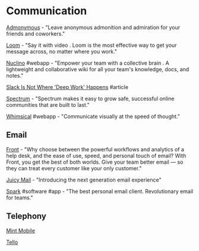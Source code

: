 # Communication

[Admonymous](https://www.admonymous.co/) - "Leave anonymous admonition and admiration for your friends and coworkers."

[Loom](https://www.loom.com/) - "Say it with video. Loom is the most effective way to get your message across, no matter where you work."

[Nuclino](https://www.nuclino.com/) \#webapp - "Empower your team with a collective brain. A lightweight and collaborative wiki for all your team's knowledge, docs, and notes."

[Slack Is Not Where 'Deep Work' Happens](https://blog.nuclino.com/slack-is-not-where-deep-work-happens?utm_source=hackernewsletter&utm_medium=email&utm_term=fav) \#article

[Spectrum](https://spectrum.chat/) - "Spectrum makes it easy to grow safe, successful online communities that are built to last."

[Whimsical](https://whimsical.com/) \#webapp - "Communicate visually at the speed of thought."

## Email

[Front](https://frontapp.com/) - "Why choose between the powerful workflows and analytics of a help desk, and the ease of use, speed, and personal touch of email? With Front, you get the best of both worlds. Give your team better email — so they can treat every customer like your only customer."

[Juicy Mail](https://www.juicymail.co/) - "Introducing the next generation email experience"

[Spark](https://sparkmailapp.com/) \#software \#app - "The best personal email client. Revolutionary email for teams."

## Telephony

[Mint Mobile](https://www.mintmobile.com/twit)

[Tello](https://tello.com/)

